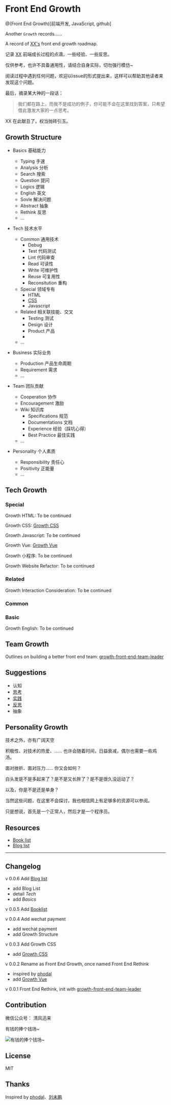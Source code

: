 # Front End Growth

@(Front End Growth)[前端开发, JavaScript, github]

Another `Growth` records…… 

A record of [XX's](http://xuxun.me) front end growth roadmap.

记录 [XX](http://xuxun.me)  前端成长过程的点滴，一些经验、一些反思。

仅供参考，也许不具备通用性，请结合自身实际，切勿强行模仿~ 

阅读过程中遇到任何问题，欢迎以issue的形式提出来，这样可以帮助其他读者来发现这个问题。

最后，摘录某大神的一段话：

> 我们都在路上，而我不是成功的例子，你可能不会在这里找到答案，只希望借此激发大家的一点思考。

XX 在此献丑了，权当抛砖引玉。

## Growth Structure

- Basics 基础能力
   - Typing 手速
   - Analysis 分析
   - Search 搜索
   - Question 提问
   - Logics 逻辑
   - English 英文
   - Sovle 解决问题
   - Abstract 抽象
   - Rethink 反思
   - ...

- Tech 技术水平
   - Common 通用技术
      -  Debug 
      -  Test 代码测试
      -  Lint 代码审查
      -  Read 可读性
      -  Write 可维护性
      -  Reuse 可复用性
      -  Reconsitution 重构
   - Special 领域专有
      - HTML
      - [CSS](https://github.com/xunge0613/front-end-growth/blob/master/tech-growth/growth-css.md)
      - Javascript
   - Related 相关联技能、交叉
      - Testing 测试
      - Design 设计
      - Product 产品
      -  
   - ...
- Business 实际业务
   - Production 产品生命周期
   - Requirement 需求
   - ...
- Team 团队贡献
   - Cooperation 协作
   - Encouragement 激励
   - Wiki 知识库
      - Specifications 规范
      - Documentations 文档
      - Experience 经验（踩坑心得）
      - Best Practice 最佳实践
   - ...
- Personality 个人素质
   -  Responsibility 责任心
   -  Positivity 正能量
   - ...

## Tech Growth

### Special

Growth HTML: To be continued

Growth CSS: [Growth CSS](https://github.com/xunge0613/front-end-growth/blob/master/tech-growth/growth-css.md)

Growth Javascript: To be continued

Growth Vue: [Growth Vue](https://github.com/xunge0613/front-end-growth/blob/master/tech-growth/growth-vue.md)

Growth 小程序: To be continued

Growth Website Refactor:  To be continued

### Related

Growth Interaction Consideration:  To be continued

### Common

### Basic

Growth English: To be continued

## Team Growth

Outlines on building a better front end team: [growth-front-end-team-leader](https://github.com/xunge0613/front-end-growth/blob/master/team-growth/growth-front-end-team-leader.md)


## Suggestions

- 认知
- [思考](https://github.com/xunge0613/front-end-practice-collections#methodology)
- [实践](https://github.com/xunge0613/front-end-practice-collections)
- [反思](https://github.com/xunge0613/front-end-growth)
- 抽象


## Personality Growth

技术之外，亦有广阔天空

积极性、对技术的热爱、…… 也许会随着时间，日益衰减，偶尔也需要一些鸡汤。

面对挫折、面对压力…… 你又会如何？

白头发是不是多起来了？是不是又长胖了？是不是很久没运动了？

以及，你是不是还是单身？

当然这些问题，在这里不会探讨，我也相信网上有足够多的资源可以参阅。

只是想说，首先是一个正常人，然后才是一个程序员。


## Resources

- [Book list](https://github.com/xunge0613/front-end-growth/blob/master/tech-growth/booklist.md)
- [Blog list](https://github.com/xunge0613/front-end-growth/blob/master/tech-growth/blog-list.md)


-------


## Changelog

v 0.0.6 Add [Blog list](https://github.com/xunge0613/front-end-growth/blob/master/tech-growth/blog-list.md)
 - add Blog List
 - detail *Tech*
 - add *Basics*

v 0.0.5 Add [Booklist](https://github.com/xunge0613/front-end-growth/blob/master/tech-growth/booklist.md)

v 0.0.4 Add wechat payment
- add wechat payment
- add Growth Structure

v 0.0.3 Add Growth CSS

- add [Growth CSS](https://github.com/xunge0613/front-end-growth/blob/master/tech-growth/growth-css.md)

v 0.0.2 Rename as Front End Growth, once named Front End Rethink
- inspired by [phodal](https://github.com/phodal/)
- add [Growth Vue](https://github.com/xunge0613/front-end-growth/blob/master/tech-growth/growth-vue.md)

v 0.0.1 Front End Rethink, init with [growth-front-end-team-leader](https://github.com/xunge0613/front-end-growth/blob/master/team-growth/growth-front-end-team-leader.md)

## Contribution

微信公众号： 清风迅来

有钱的捧个钱场~

![有钱的捧个钱场~](http://o7q107fd8.bkt.clouddn.com/image/github/wechat-payment.jpg)

## License

MIT

## Thanks

Inspired by  [phodal](https://github.com/phodal/)、[刘未鹏](http://mindhacks.cn)


